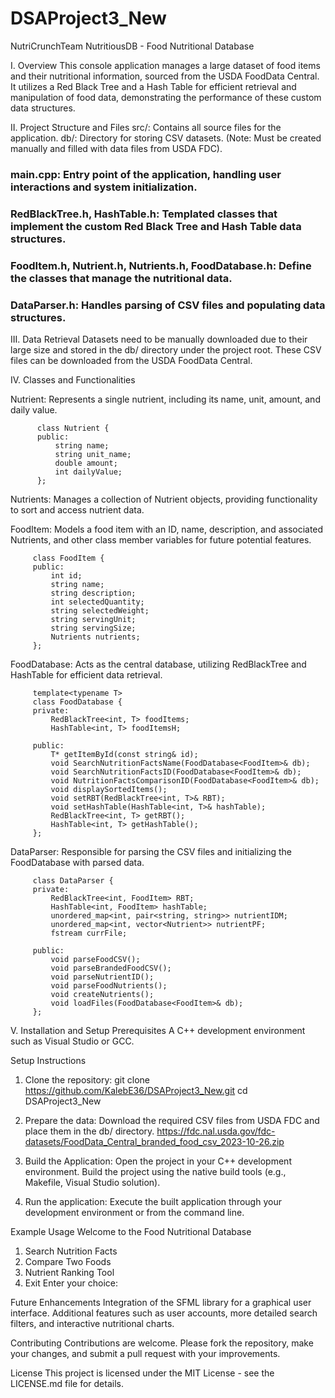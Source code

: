 # DSAProject3_New
NutriCrunchTeam 
NutritiousDB -	Food Nutritional Database

I.	Overview
This console application manages a large dataset of food items and their nutritional information, sourced from the USDA FoodData Central. It utilizes a Red Black Tree and a Hash Table for efficient retrieval and manipulation of food data, demonstrating the performance of these custom data structures.


II.	Project Structure and Files
src/: Contains all source files for the application.
db/: Directory for storing CSV datasets. (Note: Must be created manually and filled with data files from USDA FDC).

### main.cpp: Entry point of the application, handling user interactions and system initialization.
### RedBlackTree.h, HashTable.h: Templated classes that implement the custom Red Black Tree and Hash Table data structures.
### FoodItem.h, Nutrient.h, Nutrients.h, FoodDatabase.h: Define the classes that manage the nutritional data.
### DataParser.h: Handles parsing of CSV files and populating data structures.


III.	Data Retrieval
Datasets need to be manually downloaded due to their large size and stored in the db/ directory under the project root. These CSV files can be downloaded from the USDA FoodData Central.


IV.	Classes and Functionalities

Nutrient: Represents a single nutrient, including its name, unit, amount, and daily value.
        
          class Nutrient {
          public:
              string name;
              string unit_name;
              double amount;
              int dailyValue;
          };
         
Nutrients: Manages a collection of Nutrient objects, providing functionality to sort and access nutrient data.

         
FoodItem: Models a food item with an ID, name, description, and associated Nutrients, and other class member variables for future potential features. 

         class FoodItem {
         public:
             int id;
             string name;
             string description;
             int selectedQuantity;
             string selectedWeight;
             string servingUnit;
             string servingSize;
             Nutrients nutrients; 
         };


FoodDatabase: Acts as the central database, utilizing RedBlackTree and HashTable for efficient data retrieval.

         template<typename T>
         class FoodDatabase {
         private:
             RedBlackTree<int, T> foodItems;
             HashTable<int, T> foodItemsH;
         
         public:
             T* getItemById(const string& id);
             void SearchNutritionFactsName(FoodDatabase<FoodItem>& db);
             void SearchNutritionFactsID(FoodDatabase<FoodItem>& db);
             void NutritionFactsComparisonID(FoodDatabase<FoodItem>& db);
             void displaySortedItems();
             void setRBT(RedBlackTree<int, T>& RBT);
             void setHashTable(HashTable<int, T>& hashTable);
             RedBlackTree<int, T> getRBT();
             HashTable<int, T> getHashTable();
         };

         
DataParser: Responsible for parsing the CSV files and initializing the FoodDatabase with parsed data.

         class DataParser {
         private:
             RedBlackTree<int, FoodItem> RBT;
             HashTable<int, FoodItem> hashTable;
             unordered_map<int, pair<string, string>> nutrientIDM;
             unordered_map<int, vector<Nutrient>> nutrientPF;
             fstream currFile;
         
         public:
             void parseFoodCSV();
             void parseBrandedFoodCSV();
             void parseNutrientID();
             void parseFoodNutrients();
             void createNutrients();
             void loadFiles(FoodDatabase<FoodItem>& db);
         };
         

V.	Installation and Setup
Prerequisites
A C++ development environment such as Visual Studio or GCC.
 
  Setup Instructions
  1.	Clone the repository:
    git clone https://github.com/KalebE36/DSAProject3_New.git
  cd DSAProject3_New
  
  2.	Prepare the data:
  Download the required CSV files from USDA FDC and place them in the db/ directory.
    https://fdc.nal.usda.gov/fdc-datasets/FoodData_Central_branded_food_csv_2023-10-26.zip
  
  4.	Build the Application:
  Open the project in your C++ development environment.
  Build the project using the native build tools (e.g., Makefile, Visual Studio solution).
  
  5.	Run the application:
  Execute the built application through your development environment or from the command line.


Example Usage
Welcome to the Food Nutritional Database
1. Search Nutrition Facts
2. Compare Two Foods
3. Nutrient Ranking Tool 
0. Exit
Enter your choice: 

Future Enhancements
Integration of the SFML library for a graphical user interface.
Additional features such as user accounts, more detailed search filters, and interactive nutritional charts.

Contributing
Contributions are welcome. Please fork the repository, make your changes, and submit a pull request with your improvements.

License
This project is licensed under the MIT License - see the LICENSE.md file for details.
